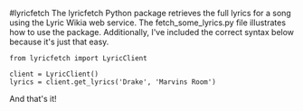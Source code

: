 #lyricfetch
The lyricfetch Python package retrieves the full lyrics for a song using the Lyric Wikia web service.
The fetch_some_lyrics.py file illustrates how to use the package. Additionally, I've included the correct syntax
below because it's just that easy.

    from lyricfetch import LyricClient
    
    client = LyricClient()
    lyrics = client.get_lyrics('Drake', 'Marvins Room')

And that's it!
